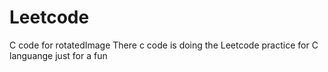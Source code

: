 # Leetcode
C code for rotatedImage
There c code is doing the Leetcode practice for C languange just for a fun
